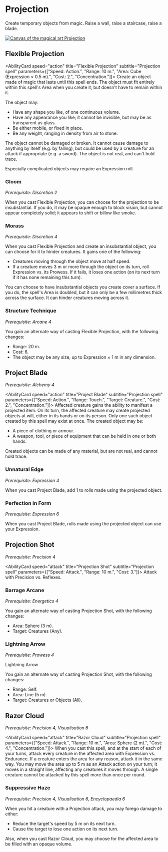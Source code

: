 # Projection

Create temporary objects from magic. Raise a wall, raise a staircase, raise a blade.

[![Canvas of the magical art Projection](@site/static/canvas/Arts/Projection.png)](@site/static/canvas/Arts/Projection.png)

## Flexible Projection

<AbilityCard
speed="action"
title="Flexible Projection"
subtitle="Projection spell"
parameters={["Speed: Action.", "Range: 10 m.", "Area: Cube (Expression × 0.5 m).", "Cost: 2.", "Concentration."]}>
Create an object made of magic that lasts until this spell ends. The object must fit entirely within this spell's Area when you create it, but doesn't have to remain within it.

The object may:

- Have any shape you like, of one continuous volume.
- Have any appearance you like; it cannot be invisible, but may be as transparent as glass.
- Be either mobile, or fixed in place.
- Be any weight, ranging in density from air to stone.

The object cannot be damaged or broken. It cannot cause damage to anything by itself (e.g. by falling), but could be used by a creature for an attack if appropriate (e.g. a sword). The object is not real, and can't hold trace.

Especially complicated objects may require an Expression roll.
</AbilityCard>

### Gloom

_Prerequisite: Discretion 2_

<AbilityCard
speed="enhancement"
title="Gloom"
subtitle="Spell enhancement">
When you cast Flexible Projection, you can choose for the projection to be insubstantial. If you do, it may be opaque enough to block vision, but cannot appear completely solid; it appears to shift or billow like smoke.
</AbilityCard>

### Morass

_Prerequisite: Discretion 4_

<AbilityCard
speed="enhancement"
title="Morass"
subtitle="Spell enhancement">
When you cast Flexible Projection and create an insubstantial object, you can choose for it to hinder creatures. It gains one of the following:

- Creatures moving through the object move at half speed.
- If a creature moves 3 m or more through the object on its turn, roll Expression vs. its Prowess. If it fails, it loses one action (on its next turn if it has none remaining this turn).

You can choose to have insubstantial objects you create cover a surface. If you do, the spell's Area is doubled, but it can only be a few millimetres thick across the surface. It can hinder creatures moving across it.
</AbilityCard>

### Structure Technique

_Prerequisite: Arcane 4_

<AbilityCard
speed="alternate"
title="Structure Technique"
subtitle="Alternate spell">
You gain an alternate way of casting Flexible Projection, with the following changes:

- Range: 20 m.
- Cost: 6.
- The object may be any size, up to Expression × 1 m in any dimension.

</AbilityCard>

## Project Blade

_Prerequisite: Alchemy 4_

<AbilityCard
speed="action"
title="Project Blade"
subtitle="Projection spell"
parameters={["Speed: Action.", "Range: Touch.", "Target: Creature.", "Cost: 2.", "Concentration."]}>
Affected creature gains the ability to manifest a projected item. On its turn, the affected creature may create projected objects at will, either in its hands or on its person. Only one such object created by this spell may exist at once.
The created object may be:

- A piece of clothing or armour.
- A weapon, tool, or piece of equipment that can be held in one or both hands.

Created objects can be made of any material, but are not real, and cannot hold trace.
</AbilityCard>

### Unnatural Edge

_Prerequisite: Expression 4_

<AbilityCard
speed="enhancement"
title="Unnatural Edge"
subtitle="Spell enhancement">
When you cast Project Blade, add 1 to rolls made using the projected object.
</AbilityCard>

### Perfection in Form

_Prerequisite: Expression 6_

<AbilityCard
speed="enhancement"
title="Perfection in Form"
subtitle="Spell enhancement">
When you cast Project Blade, rolls made using the projected object can use your Expression.
</AbilityCard>

## Projection Shot

_Prerequisite: Precision 4_

<AbilityCard
speed="attack"
title="Projection Shot"
subtitle="Projection spell"
parameters={["Speed: Attack.", "Range: 10 m.", "Cost: 3."]}>
Attack with Precision vs. Reflexes.
</AbilityCard>

### Barrage Arcane

_Prerequisite: Energetics 4_

<AbilityCard
speed="alternate"
title="Barrage Arcane"
subtitle="Alternate spell">
You gain an alternate way of casting Projection Shot, with the following changes:

- Area: Sphere (3 m).
- Target: Creatures (Any).

</AbilityCard>

### Lightning Arrow

_Prerequisite: Prowess 4_

Lightning Arrow

<AbilityCard
speed="alternate"
title="Lightning Arrow"
subtitle="Alternate spell">
You gain an alternate way of casting Projection Shot, with the following changes:

- Range: Self.
- Area: Line (5 m).
- Target: Creatures or Objects (All).

</AbilityCard>

## Razor Cloud

_Prerequisite: Precision 4, Visualisation 6_

<AbilityCard
speed="attack"
title="Razor Cloud"
subtitle="Projection spell"
parameters={["Speed: Attack.", "Range: 10 m.", "Area: Sphere (2 m).", "Cost: 4.", "Concentration."]}>
When you cast this spell, and at the start of each of your turns, attack every creature in the affected area with Expression vs. Endurance. If a creature enters the area for any reason, attack it in the same way. You may move the area up to 5 m as an Attack action on your turn; it moves in a straight line, affecting any creatures it moves through. A single creature cannot be attacked by this spell more than once per round.
</AbilityCard>

### Suppressive Haze

_Prerequisite: Precision 4, Visualisation 6, Encyclopaedia 6_

<AbilityCard
speed="enhancement"
title="Suppressive Haze"
subtitle="Spell enhancement">
When you hit a creature with a Projection attack, you may forego damage to either:

- Reduce the target's speed by 5 m on its next turn.
- Cause the target to lose one action on its next turn.

Also, when you cast Razor Cloud, you may choose for the affected area to be filled with an opaque volume.
</AbilityCard>
